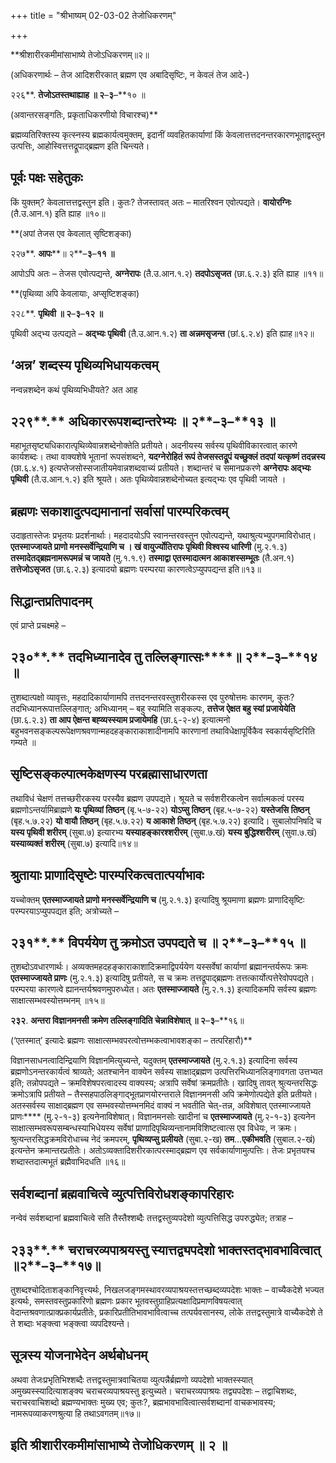 +++
title = "श्रीभाष्यम् 02-03-02 तेजोधिकरणम्"

+++


**श्रीशारीरकमीमांसाभाष्ये तेजोऽधिकरणम्॥२॥

(अधिकरणार्थः – तेज आदिशरीरकात् ब्रह्मण एव अबादिसृष्टिः, न केवलं तेज आदे-)

२२६**. **तेजोऽतस्तथाह्याह ॥ २**–**३**–**१० ॥

(अवान्तरसङ्गतिः, प्रकृताधिकरणीयो विचारश्च)**

ब्रह्मव्यतिरिक्तस्य कृत्स्नस्य ब्रह्मकार्यत्वमुक्तम्, इदानीं व्यवहितकार्याणां किं केवलात्तत्तदनन्तरकारणभूताद्वस्तुन उत्पत्तिः, आहोस्वित्तत्तद्रूपाद्ब्रह्मण इति चिन्त्यते।

## पूर्वः पक्षः सहेतुकः

किं युक्तम्? केवलात्तत्तद्वस्तुन इति। कुतः? तेजस्तावत् अतः – मातरिश्वन एवोत्पद्यते। **वायोरग्निः** (तै.उ.आन.१) इति ह्याह ॥१०॥

**(अपां तेजस एव केवलात् सृष्टिशङ्का)

२२७**. **आपः****॥ २**–**३**–**११ ॥**

आपोऽपि अतः – तेजस एवोत्पद्यन्ते, **अग्नेरापः** (तै.उ.आन.१.२) **तदपोऽसृजत** (छा.६.२.३) इति ह्याह ॥११॥

**(पृथिव्या अपि केवलायाः, अप्सृष्टिशङ्का)

२२८**. **पृथिवी ॥ २**–**३**–**१२ ॥**

पृथिवी अद्भ्य उत्पद्यते – **अद्भ्यः पृथिवी** (तै.उ.आन.१.२) **ता अन्नमसृजन्त** (छां.६.२.४) इति ह्याह॥१२॥

## ‘अन्न’ शब्दस्य पृथिव्यभिधायकत्वम्

नन्वन्नशब्देन कथं पृथिव्यभिधीयते? अत आह

## २२९**.** अधिकाररूपशब्दान्तरेभ्यः ॥ २**–**३**–**१३ ॥

महाभूतसृष्ट्यधिकारात्पृथिव्येवान्नशब्देनोक्तेति प्रतीयते। अदनीयस्य सर्वस्य पृथिवीविकारत्वात् कारणे कार्यशब्दः। तथा वाक्यशेषे भूतानां रूपसंशब्दने, **यदग्नेरोहितं रूपं तेजसस्तद्रूपं यच्छुक्लं तदपां यत्कृष्णं तदन्नस्य** (छा.६.४.१) इत्यप्तेजसोस्सजातीयमेवान्नशब्दवाच्यं प्रतीयते। शब्दान्तरं च समानप्रकरणे **अग्नेरापः अद्भ्यः पृथिवी** (तै.उ.आन.१.२) इति श्रूयते। अतः पृथिव्येवान्नशब्देनोच्यत इत्यद्भ्यः एव पृथिवी जायते ।

## ब्रह्मणः सकाशादुत्पद्यमानानां सर्वासां पारम्परिकत्वम्

उदाहृतास्तेजः प्रभृतयः प्रदर्शनार्थाः। महदादयोऽपि स्वानन्तरवस्तुन एवोत्पद्यन्ते, यथाश्रुत्यभ्युपगमाविरोधात्। **एतस्माज्जायते प्राणो मनस्सर्वेन्द्रियाणि च । खं वायुर्ज्योतिरापः पृथिवी विश्वस्य धारिणी** (मु.२.१.३) **तस्मादेतद्ब्रह्मनामरूपमन्नं च जायते** (मु.१.१.९) **तस्माद्वा एतस्मादात्मन आकाशस्सम्भूतः** (तै.अन.१) **तत्तेजोऽसृजत** (छा.६.२.३) इत्यादयो ब्रह्मणः परम्परया कारणत्वेऽप्युपपद्यन्त इति॥१३॥

## सिद्धान्तप्रतिपादनम्

एवं प्राप्ते प्रचक्ष्महे –

## २३०**.** तदभिध्यानादेव तु तल्लिङ्गात्सः****॥ २**–**३**–**१४ ॥

तुशब्दात्पक्षो व्यावृत्तः, महदादिकार्याणामपि तत्तदनन्तरवस्तुशरीरकस्स एव पुरुषोत्तमः कारणम्, कुतः? तदभिध्यानरूपात्तल्लिङ्गात्; अभिध्यानम् – बहु स्यामिति सङ्कल्पः, **तत्तेज ऐक्षत बहु स्यां प्रजायेयेति** (छा.६.२.३) **ता आप ऐक्षन्त बह्व्यस्स्याम प्रजायेमहि** (छा.६-२-४) इत्यात्मनो बहुभवनसङ्कल्परूपेक्षणश्रवणान्महदहङ्काराकाशादीनामपि कारणानां तथाविधेक्षापूर्विकैव स्वकार्यसृष्टिरिति गम्यते ॥

## सृष्टिसङ्कल्पात्मकेक्षणस्य परब्रह्मासाधारणता

तथाविधं चेक्षणं तत्तच्छरीरकस्य परस्यैव ब्रह्मण उपपद्यते। श्रूयते च सर्वशरीरकत्वेन सर्वात्मकत्वं परस्य ब्रह्मणोऽन्तर्यामिब्राह्मणे **यः पृथिव्यां तिष्ठन्** (बृ.५-७-२२) **योऽप्सु तिष्ठन्** (बृह.५-७-२२) **यस्तेजसि तिष्ठन्** (बृह.५.७.२२) **यो वायौ तिष्ठन्** (बृह.५.७.२२) **य आकाशे तिष्ठन्** (बृह.५.७.२२) इत्यादि। सुबालोपनिषदि च **यस्य पृथिवी शरीरम्** (सुबा.७) इत्यारभ्य **यस्याहङ्कारश्शरीरम्** (सुबा.७.खं) **यस्य बुद्धिश्शरीरम्** (सुवा.७.खं) **यस्याव्यक्तं शरीरम्** (सुबा.७) इत्यादि॥१४॥

## श्रुतायाः प्राणादिसृष्टेः पारम्परिकत्वतात्पर्याभावः

यच्चोक्तम् **एतस्माज्जायते प्राणो मनस्सर्वेन्द्रियाणि च** (मु.२.१.३) इत्यादिषु श्रूयमाणा ब्रह्मणः प्राणादिसृष्टिः परम्परयाऽप्युपपद्यत इति; अत्रोच्यते –

## २३१**.** विपर्ययेण तु क्रमोऽत उपपद्यते च ॥ २**–**३**–**१५ ॥

तुशब्दोऽवधारणार्थः। अव्यक्तमहदहङ्काराकाशादिक्रमाद्विपर्ययेण यस्सर्वेषां कार्याणां ब्रह्मानन्तर्यरूपः क्रमः **एतस्माज्जायते प्राणः** (मु.२.१.३) इत्यादिषु प्रतीयते, स च क्रमः तत्तद्रूपाद्ब्रह्मणः तत्तत्कार्योत्पत्तेरेवोपपद्यते। परम्परया कारणत्वे ह्यानन्तर्यश्रवणमुपरुध्येत। अतः **एतस्माज्जायते** (मु.२.१.३) इत्यादिकमपि सर्वस्य ब्रह्मणः साक्षात्सम्भवस्योत्तम्भनम् ॥१५॥

**२३२**. **अन्तरा विज्ञानमनसी क्रमेण तल्लिङ्गादिति चेन्नाविशेषात् ॥ २**–**३**–**१६॥

(‘एतस्मात्’ इत्यादेः ब्रह्मणः साक्षात्सम्भवपरत्वोत्तम्भकत्वाभावशङ्का – तत्परिहारौ)**

विज्ञानसाधनत्वादिन्द्रियाणि विज्ञानमित्युच्यन्ते, यदुक्तम् **एतस्माज्जायते** (मु.२.१.३) इत्यादिना सर्वस्य ब्रह्मणोऽनन्तरकार्यत्वं श्राव्यते; अतश्चानेन वाक्येन सर्वस्य साक्षाद्ब्रह्मण उत्पत्तिरभिध्यानलिङ्गावगता उत्तभ्यत इति; तन्नोपपद्यते – क्रमविशेषपरत्वादस्य वाक्यस्य; अत्रापि सर्वेषां क्रमप्रतीतेः। खादिषु तावत् श्रुत्यन्तरसिद्धः क्रमोऽत्रापि प्रतीयते – तैस्सहपाठलिङ्गाद्भूतप्राणयोरन्तराले विज्ञानमनसी अपि क्रमेणोत्पद्येते इति प्रतीयते। अतस्सर्वस्य साक्षाद्ब्रह्मण एव सम्भवस्योत्तम्भनमिदं वाक्यं न भवतीति चेत्-तन्न, अविशेषात् एतस्माज्जायते प्राणः**** (मु.२-१-३) इत्यनेनाविशेषात्। विज्ञानमनसोः खादीनां च **एतस्माज्जायते** (मु.२-१-३) इत्यनेन साक्षात्सम्भवरूपसम्बन्धस्याभिधेयस्य सर्वेषां प्राणादिपृथिव्यन्तानामविशिष्टत्वात्स एव विधेयः, न क्रमः। श्रुत्यन्तरसिद्धक्रमविरोधाच्च नेदं क्रमपरम्, **पृथिव्यप्सु प्रलीयते** (सुबा.२-ख) **तम**…**एकीभवति** (सुबाल.२-खं) इत्यन्तेन क्रमान्तरप्रतीतेः। अतोऽव्यक्तादिशरीरकात्परस्माद्ब्रह्मण एव सर्वकार्याणामुत्पत्तिः। तेजः प्रभृतयश्च शब्दास्तदात्मभूतं ब्रह्मैवाभिदधति ॥१६॥

## सर्वशब्दानां ब्रह्मवाचित्वे व्युत्पत्तिविरोधशङ्कापरिहारः

नन्वेवं सर्वशब्दानां ब्रह्मवाचित्वे सति तैस्तैश्शब्दैः तत्तद्वस्तुव्यपदेशो व्युत्पत्तिसिद्ध उपरुद्ध्येत; तत्राह –

## २३३**.** चराचरव्यपाश्रयस्तु स्यात्तद्व्यपदेशो भाक्तस्तद्भावभावित्वात् ॥२**–**३**–**१७॥

तुशब्दश्चोदिताशङ्कानिवृत्त्यर्थः, निखलजङ्गमस्थावरव्यपाश्रयस्तत्तच्छब्दव्यपदेशः भाक्तः – वाच्यैकदेशे भज्यत इत्यर्थः, समस्तवस्तुप्रकारिणो ब्रह्मणः प्रकार भूतवस्तुग्राहिप्रत्यक्षादिप्रमाणविषयत्वात् वेदान्तश्रवणात्प्राक्प्रकार्यप्रतीतेः, प्रकारिप्रतीतिभावभावित्वाच्च तत्पर्यवसानस्य, लोके तत्तद्वस्तुमात्रे वाच्यैकदेशे ते ते शब्दाः भङ्क्त्वा भङ्क्त्वा व्यपदिश्यन्ते।

## सूत्रस्य योजनाभेदेन अर्थबोधनम्

अथवा तेजःप्रभृतिभिश्शब्दैः तत्तद्वस्तुमात्रवाचितया व्युत्पन्नैर्ब्रह्मणो व्यपदेशो भाक्तस्स्यात् अमुख्यस्स्यादित्याशङ्क्य चराचरव्यपाश्रयस्तु
इत्युच्यते। चराचरव्यपाश्रयः तद्व्यपदेशः – तद्वाचिशब्दः, चराचरवाचिशब्दो ब्रह्मण्यभाक्तः मुख्य एव; कुतः?, ब्रह्मभावभावित्वात्सर्वशब्दानां वाचकभावस्य; नामरूपव्याकरणश्रुत्या हि तथाऽवगतम्॥१७॥

## इति श्रीशारीरकमीमांसाभाष्ये तेजोधिकरणम् ॥ २ ॥


